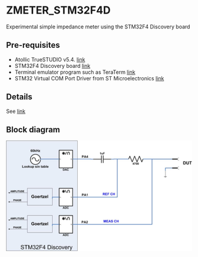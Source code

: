 # ZMETER_STM32F4D
Experimental simple impedance meter using the STM32F4 Discovery board 

## Pre-requisites
- Atollic TrueSTUDIO v5.4. [link](https://atollic.com/resources/download/windows/windows-archive/)
- STM32F4 Discovery board [link](https://www.st.com/en/evaluation-tools/stm32-discovery-kits.html)
- Terminal emulator program such as TeraTerm [link](https://ttssh2.osdn.jp/index.html.en)
- STM32 Virtual COM Port Driver from ST Microelectronics [link](https://www.st.com/en/development-tools/stsw-stm32102.html)

## Details
See [link](https://hackbeacon.blogspot.com/2020/04/simple-impedance-meter-project-with.html)

## Block diagram
![](/pics/ZMETER_STM32F4_BlockDiagram.jpg)

